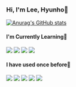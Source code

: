 ### Hi, I'm Lee, Hyunho👋
[![Anurag's GitHub stats](https://github-readme-stats.vercel.app/api?username=chiefmate)](https://github.com/anuraghazra/github-readme-stats)

#### I'm Currently Learning🐥
<img src="https://img.shields.io/badge/Rust-000000?style=flat&logo=rust&logoColor=white"/> <img src="https://img.shields.io/badge/C++-00599C?style=flat&logo=cplusplus&logoColor=white"/> <img src="https://img.shields.io/badge/Ocaml-EC6813?style=flat&logo=ocaml&logoColor=white"/> <img src="https://img.shields.io/badge/PostgreSQL-4169E1?style=flat&logo=postgresql&logoColor=white"/>

#### I have used once before🔎
<img src="https://img.shields.io/badge/C-A8B9CC?style=flat&logo=c&logoColor=white"/> <img src="https://img.shields.io/badge/JAVA-007396?style=flat&logo=java&logoColor=white"/> <img src="https://img.shields.io/badge/Python-3776AB?style=flat&logo=python&logoColor=white"/> <img src="https://img.shields.io/badge/Bash-4EAA25?style=flat&logo=gnubash&logoColor=white"/> <img src="https://img.shields.io/badge/aws-232F3E?style=flat&logo=amazonaws&logoColor=white"/>
